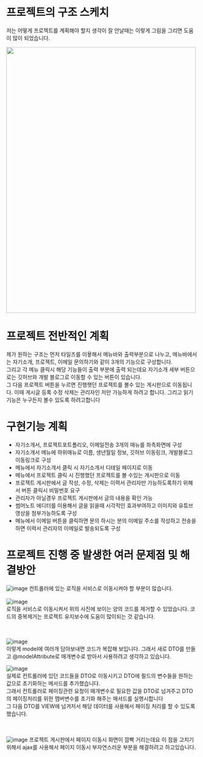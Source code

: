 # 프로젝트의 구조 스케치
저는 어떻게 프로젝트를 계획해야 할지 생각이 잘 안날때는 이렇게 그림을 그리면 도움이 많이 되었습니다. 

<img src="https://user-images.githubusercontent.com/87956011/148166631-c2522014-c1ff-452c-abec-8b820d64f32d.jpg" style="width:500px; height:700px"/>

# 프로젝트 전반적인 계획
제가 원하는 구조는 먼저 타일즈를 이욯해서 메뉴바와 출력부분으로 나누고, 메뉴바에서는 자기소개, 프로젝트, 이메일 문의하기와 같이 3개의 기능으로 구성합니다.<br/> 그리고
각 메뉴 클릭시 해당 기능들이 출력 부분에 출력 되는데요 자기소개 세부 버튼으로는 깃허브와 개발 블로그로 이동할 수 있는 버튼이 있습니다. <br/>그 다음 프로젝트 버튼을 누르면
진행햇던 프로젝트를 볼수 있는 게시판으로 이동됩니다. 이때 게시글 등록 수정 삭제는 관리자인 저만 가능하게 하려고 합니다. 그리고 읽기 기능은 누구든지 볼수 있도록 하려고합니다

# 구현기능 계획
- 자기소개서, 프로젝트포트폴리오, 이메일전송 3개의 매뉴를 좌측화면에 구성
- 자기소개서 메뉴에 하위매뉴로 이름, 생년월일 정보, 깃허브 이동링크, 개발블로그 이동링크로 구성
- 메뉴에서 자기소개서 클릭 시 자기소개서 디테일 페이지로 이동
- 메뉴에서 프로젝트 클릭 시 진행했던 프로젝트를 볼 수있는 게시판으로 이동
- 프로젝트 게시판에서 글 작성, 수정, 삭제는 이력서 관리자만 가능하도록하기 위해서 버튼 클릭시 비밀번호 요구
- 관리자가 아닐경우 프로젝트 게시판에서 글의 내용을 확인 가능
- 썸머노트 에디터를 이용해서 글을 읽을때 시각적인 효과부여하고 이미지와 유튜브 영상을 첨부가능하도록 구성
- 메뉴에서 이메일 버튼을 클릭하면 문의 하시는 분의 이메일 주소를 작성하고 전송을 하면 이력서 관리자의 이메일로 발송되도록 구성

# 프로젝트 진행 중 발생한 여러 문제점 및 해결방안
![image](https://user-images.githubusercontent.com/87956011/148191604-7774affc-db99-4363-a457-70b0f13d48de.png)
컨트롤러에 있는 로직을 서비스로 이동시켜야 할 부분이 많습니다.<br/>
<br/>![image](https://user-images.githubusercontent.com/87956011/148196512-bb9deb44-3b03-4eb2-bf19-11c29967062f.png)<br/>
로직을 서비스로 이동시켜서 위의 사진에 보이는 양의 코드를 제거할 수 있었습니다. 코드의 중복제거는 프로젝트 유지보수에 도움이 많이되는 것 같습니다.


<br/><br/>![image](https://user-images.githubusercontent.com/87956011/148191760-07aec21a-e2ae-472e-a58f-3f4712b555fd.png)<br/>
이렇게 model에 여러개 담아보내면 코드가 복잡해 보입니다. 그래서 새로 DTO를 만들고 @modelAttribute로 매개변수로 받아서 사용하려고 생각하고 있습니다.<br/>

![image](https://user-images.githubusercontent.com/87956011/148372234-e4ed8b92-496f-49eb-86c8-5494e8eec609.png)<br/>
실제로 컨트롤러에 있던 코드들을 DTO로 이동시키고 DTO에 필드의 변수들을 원하는 값으로 초기화하는 메서드를 추가했습니다. 
<br/>그래서 컨트롤러로 페이징관련 요청이 매개변수로 필요한 값을 DTO로 넘겨주고 DTO의 페이징처리를 위한 맴버변수를 초기화 해주는 매서드를 실행시합니다<br/>
그 다음 DTO를 VIEW에 넘겨저서 해당 데이터를 사용해서 페이징 처리를 할 수 있도록 했습니다. 


<br/><br/>![image](https://user-images.githubusercontent.com/87956011/148192358-51f66404-7c07-4095-9561-3bac9a4126a2.png)
프로젝트 게시판에서 페이지 이동시 화면이 깜빡 거리는데요 이 점을 고치기 위해서 ajax를 사용해서 페이지 이동시 부자연스러운 부분을 해결하려고 하고있습니다.
